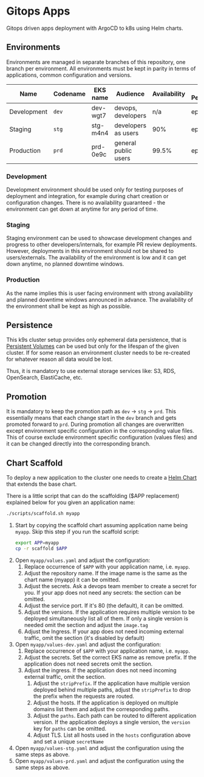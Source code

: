 # Gitops Apps

Gitops driven apps deployment with ArgoCD to k8s using Helm charts.

## Environments

Environments are managed in separate branches of this repository, one branch per environment.
All environments must be kept in parity in terms of applications, common configuration and versions.

| Name          | Codename  | EKS name    | Audience              | Availability  | Data Persistence | Data Backups     |
| ------------- | --------- | ----------- | -------------         | ------------- | ---------------- | ---------------- |
| Development   | `dev`     | dev-wgt7    | devops, developers    | n/a           | ephemeral        | no               |
| Staging       | `stg`     | stg-m4n4    | developers as users   | 90%           | ephemeral        | no               |
| Production    | `prd`     | prd-0e9c    | general public users  | 99.5%         | ephemeral        | yes (TBD policy) |

### Development

Development environment should be used only for testing purposes of deployment and integration, for example during chart creation or configuration changes. There is no availability guaranteed - the environment can get down at anytime for any period of time.

### Staging

Staging environment can be used to showcase development changes and progress to other developers/internals, for example PR review deployments. However, deployments in this environment should not be shared to users/externals. The availability of the environment is low and it can get down anytime, no planned downtime windows.


### Production

As the name implies this is user facing environment with strong availability and planned downtime windows announced in advance.
The availability of the environment shall be kept as high as possible.

## Persistence

This k9s cluster setup provides only ephemeral data persistence, that is [Persistent Volumes](https://kubernetes.io/docs/concepts/storage/persistent-volumes/) can be used but only for the lifespan of the given cluster. If for some reason an environment cluster needs to be re-created for whatever reason all data would be lost.

Thus, it is mandatory to use external storage services like: S3, RDS, OpenSearch, ElastiCache, etc.

## Promotion

It is mandatory to keep the promotion path as `dev` -> `stg` -> `prd`.
This essentially means that each change start in the `dev` branch and gets promoted forward to `prd`.
During promotion all changes are overwritten except environment specific configuration in the corresponding value files.
This of course exclude environment specific configuration (values files) and it can be changed directly into the corresponding branch.

## Chart Scaffold

To deploy a new application to the cluster one needs to create a [Helm Chart](https://helm.sh/docs/topics/charts/) that extends the base chart.

There is a little script that can do the scaffolding ($APP replacement) explained below for you given an application name:
```bash
./scripts/scaffold.sh myapp
```

1. Start by copying the scaffold chart assuming application name being `myapp`. Skip this step if you run the scaffold script:
    ```bash
    export APP=myapp
    cp -r scaffold $APP
    ```
1. Open `myapp/values.yaml` and adjust the configuration:
    1. Replace occurrence of `$APP` with your application name, i.e. `myapp`.
    1. Adjust the repository name. If the image name is the same as the chart name (myapp) it can be omitted.
    1. Adjust the secrets. Ask a devops team member to create a secret for you. If your app does not need any secrets: the section can be omitted.
    1. Adjust the service port. If it's 80 (the default), it can be omitted.
    1. Adjust the versions. If the application requires multiple version to be deployed simultaneously list all of them. If only a single version is needed omit the section and adjust the `image.tag`
    1. Adjust the Ingress. If your app does not need incoming external traffic, omit the section (it's disabled by default)
1. Open `myapp/values-dev.yaml` and adjust the configuration:
    1. Replace occurrence of `$APP` with your application name, i.e. `myapp`.
    1. Adjust the secrets. Set the correct EKS name as remove prefix. If the application does not need secrets omit the section.
    1. Adjust the ingress. If the application does not need incoming external traffic, omit the section.
        1. Adjust the `stripPrefix`. If the application have multiple version deployed behind multiple paths, adjust the `stripPrefix` to drop the prefix when the requests are routed.
        1. Adjust the hosts. If the application is deployed on multiple domains list them and adjust the corresponding paths.
        1. Adjust the `paths`. Each path can be routed to different application version. If the application deploys a single version, the `version` key for `paths` can be omitted.
        1. Adjust TLS. List all hosts used in the `hosts` configuration above and set a unique `secretName`
1. Open `myapp/values-stg.yaml` and adjust the configuration using the same steps as above.
1. Open `myapp/values-prd.yaml` and adjust the configuration using the same steps as above.
